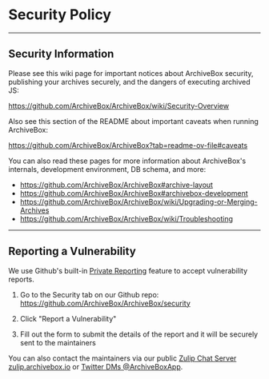 # Security Policy

---

## Security Information

Please see this wiki page for important notices about ArchiveBox security, publishing your archives securely, and the dangers of executing archived JS:

https://github.com/ArchiveBox/ArchiveBox/wiki/Security-Overview

Also see this section of the README about important caveats when running ArchiveBox:

https://github.com/ArchiveBox/ArchiveBox?tab=readme-ov-file#caveats

You can also read these pages for more information about ArchiveBox's internals, development environment, DB schema, and more:

- https://github.com/ArchiveBox/ArchiveBox#archive-layout
- https://github.com/ArchiveBox/ArchiveBox#archivebox-development
- https://github.com/ArchiveBox/ArchiveBox/wiki/Upgrading-or-Merging-Archives
- https://github.com/ArchiveBox/ArchiveBox/wiki/Troubleshooting

---

## Reporting a Vulnerability

We use Github's built-in [Private Reporting](https://docs.github.com/en/code-security/security-advisories/guidance-on-reporting-and-writing-information-about-vulnerabilities/privately-reporting-a-security-vulnerability) feature to accept vulnerability reports.

1. Go to the Security tab on our Github repo: https://github.com/ArchiveBox/ArchiveBox/security

2. Click "Report a Vulnerability"

3. Fill out the form to submit the details of the report and it will be securely sent to the maintainers

You can also contact the maintainers via our public [Zulip Chat Server zulip.archivebox.io](https://zulip.archivebox.io) or [Twitter DMs @ArchiveBoxApp](https://twitter.com/ArchiveBoxApp).
